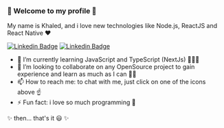 ### 🚀 Welcome to my profile 🚀
My name is Khaled, and i love new technologies like Node.js, ReactJS and React Native ❤

[![Linkedin Badge](https://img.shields.io/badge/-LinkedIn-blue?style=flat-square&logo=linkedin&link=https://www.linkedin.com/in/khaledmohamadkhalil/)](https://www.linkedin.com/in/khaledmohamadkhalil/) 
[![Linkedin Badge](https://img.shields.io/badge/-Email-c23208?style=flat-square&logo=Gmail&logoColor=white&link=mailto:kha.led002@hotmail.com)](mailto:kha.led002@hotmail.com) 

- 🌱 I’m currently learning JavaScript and TypeScript (NextJs) 📘👨‍🎓
- 👯 I’m looking to collaborate on any OpenSource project to gain experience and learn as much as I can 🙏💪
- 📫 How to reach me: to chat with me, just click on one of the icons above ☝
- ⚡ Fun fact: i love so much programming 💖

✨ then... that's it 😃 ✨

